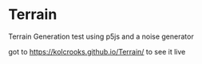 # Terrain
Terrain Generation test using p5js and a noise generator

got to https://kolcrooks.github.io/Terrain/ to see it live
